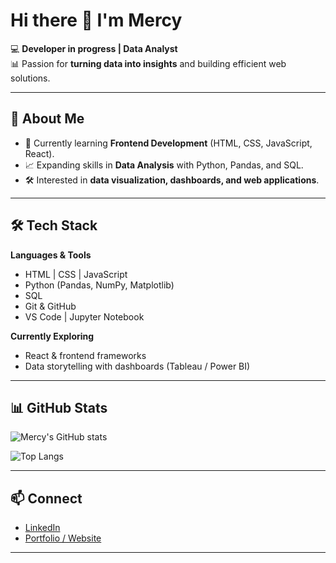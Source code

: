 # Hi there 👋 I'm Mercy  

💻 **Developer in progress | Data Analyst**  
📊 Passion for **turning data into insights** and building efficient web solutions.  

---

## 🚀 About Me  
- 🌱 Currently learning **Frontend Development** (HTML, CSS, JavaScript, React).  
- 📈 Expanding skills in **Data Analysis** with Python, Pandas, and SQL.  
- 🛠 Interested in **data visualization, dashboards, and web applications**.  

---

## 🛠️ Tech Stack  

**Languages & Tools**  
- HTML | CSS | JavaScript  
- Python (Pandas, NumPy, Matplotlib)  
- SQL  
- Git & GitHub  
- VS Code | Jupyter Notebook  

**Currently Exploring**  
- React & frontend frameworks  
- Data storytelling with dashboards (Tableau / Power BI)  

---

## 📊 GitHub Stats  
![Mercy's GitHub stats](https://github-readme-stats.vercel.app/api?username=YOUR-USERNAME&show_icons=true&theme=tokyonight)  

![Top Langs](https://github-readme-stats.vercel.app/api/top-langs/?username=YOUR-USERNAME&layout=compact&theme=tokyonight)  

---

## 📫 Connect  
- [LinkedIn](https://linkedin.com/in/your-link)  
- [Portfolio / Website](https://your-website.com)  

---
